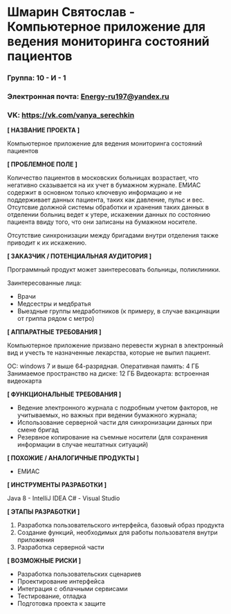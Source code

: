 # Шмарин Святослав - Компьютерное приложение для ведения мониторинга состояний пациентов

### Группа: 10 - И - 1
### Электронная почта: Energy-ru197@yandex.ru
### VK: https://vk.com/vanya_serechkin


**[ НАЗВАНИЕ ПРОЕКТА ]**

Компьютерное приложение для ведения мониторинга состояний пациентов

**[ ПРОБЛЕМНОЕ ПОЛЕ ]**

Количество пациентов в московских больницах возрастает, что негативно сказывается на их учет в бумажном журнале. ЕМИАС содержит в основном только ключевую информацию и не поддерживает данных пациента, таких как давление, пульс и вес. Отсутсвие должной системы обработки и хранения таких данных в отделении больниц ведет к утере, искажении данных по состоянию пациента ввиду того, что они записаны на бумажном носителе. 

Отсутствие синхронизации между бригадами внутри отделения также приводит к их искажению.


**[ ЗАКАЗЧИК / ПОТЕНЦИАЛЬНАЯ АУДИТОРИЯ ]**

Программный продукт может заинтересовать больницы, поликлиники.

Заинтересованные лица:
* Врачи
* Медсестры и медбратья
* Выездные группы медработников (к примеру, в случае вакцинации от гриппа рядом с метро)

**[ АППАРАТНЫЕ ТРЕБОВАНИЯ ]** 

Компьютерное приложение призвано перевести журнал в электронный вид и учесть те назначенные лекарства, которые не выпил пациент. 

ОС: windows 7 и выше 64-разрядная. 
Оперативная память: 4 ГБ
Занимаемое пространство на диске: 12 ГБ
Видеокарта: встроенная видеокарта 



**[ ФУНКЦИОНАЛЬНЫЕ ТРЕБОВАНИЯ ]**

* Ведение электронного журнала с подробным учетом факторов, не учитываемых, но важных при ведении бумажного журнала;
* Использование  серверной части для синхронизации данных при смене бригад
* Резервное копирование на съемные носители (для сохранения информации в случае нештатных ситуаций)

**[ ПОХОЖИЕ / АНАЛОГИЧНЫЕ ПРОДУКТЫ ]**

* ЕМИАС

**[ ИНСТРУМЕНТЫ РАЗРАБОТКИ ]**

Java 8 - IntelliJ IDEA 
C# - Visual Studio

**[ ЭТАПЫ РАЗРАБОТКИ ]**

1. Разработка пользовательского интерфейса, базовый образ продукта
2. Создание функций, необходимых для работы пользователя внутри приложения
3. Разработка серверной части

**[ ВОЗМОЖНЫЕ РИСКИ ]**
* Разработка пользовательских сценариев
* Проектирование интерфейса
* Интеграция с облачными сервисами
* Тестирование, отладка
* Подготовка проекта к защите